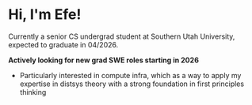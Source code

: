 # Hi, I'm Efe!

Currently a senior CS undergrad student at Southern Utah University, expected to graduate in 04/2026.  

**Actively looking for new grad SWE roles starting in 2026**  
- Particularly interested in compute infra, which as a way to apply my expertise in distsys theory with a strong foundation in first principles thinking
